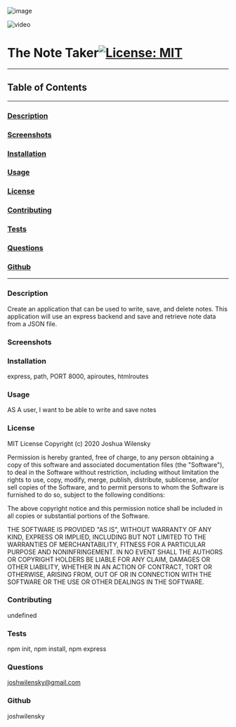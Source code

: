 ![image](https://user-images.githubusercontent.com/66797344/89087569-b67b2180-d362-11ea-8d98-bee7449934bf.png)

![video](https://user-images.githubusercontent.com/66797344/89087819-9861f100-d363-11ea-97e5-200ff077309c.png)

# The Note Taker[![License: MIT](https://img.shields.io/badge/License-MIT-yellow.svg)](https://opensource.org/licenses/MIT)
---
## Table of Contents
---
### [Description](#Description)
### [Screenshots](#Screenshots)
### [Installation](#Installation)
### [Usage](#Usage)
### [License](#License)
### [Contributing](#Contributing)
### [Tests](#Tests)
### [Questions](#Questions)
### [Github](#Github)
---
### <a name="Description"></a>Description
Create an application that can be used to write, save, and delete notes. This application will use an express backend and save and retrieve note data from a JSON file.
### <a name="Screenshots"></a>Screenshots

### <a name="Installation"></a>Installation
express, path, PORT 8000, apiroutes, htmlroutes
### <a name="Usage"></a>Usage
AS A user, I want to be able to write and save notes
### <a name="License"></a>License
MIT License
Copyright (c) 2020 Joshua Wilensky
  
Permission is hereby granted, free of charge, to any person obtaining a copy
of this software and associated documentation files (the "Software"), to deal
in the Software without restriction, including without limitation the rights
to use, copy, modify, merge, publish, distribute, sublicense, and/or sell
copies of the Software, and to permit persons to whom the Software is
furnished to do so, subject to the following conditions:
  
The above copyright notice and this permission notice shall be included in all
copies or substantial portions of the Software.
  
THE SOFTWARE IS PROVIDED "AS IS", WITHOUT WARRANTY OF ANY KIND, EXPRESS OR
IMPLIED, INCLUDING BUT NOT LIMITED TO THE WARRANTIES OF MERCHANTABILITY,
FITNESS FOR A PARTICULAR PURPOSE AND NONINFRINGEMENT. IN NO EVENT SHALL THE
AUTHORS OR COPYRIGHT HOLDERS BE LIABLE FOR ANY CLAIM, DAMAGES OR OTHER
LIABILITY, WHETHER IN AN ACTION OF CONTRACT, TORT OR OTHERWISE, ARISING FROM,
OUT OF OR IN CONNECTION WITH THE SOFTWARE OR THE USE OR OTHER DEALINGS IN THE
SOFTWARE.
### <a name="Contributing"></a>Contributing
undefined
### <a name="Tests"></a>Tests
npm init, npm install, npm express
### <a name="Questions"></a>Questions
joshwilensky@gmail.com
### <a name="Github"></a>Github
joshwilensky
